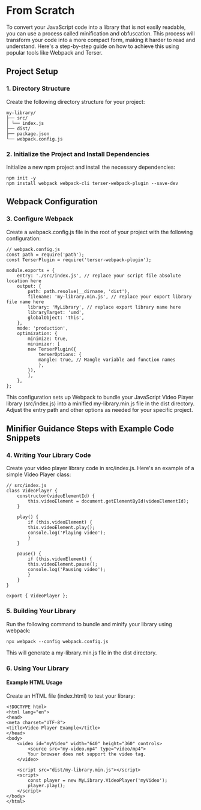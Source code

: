 # From Scratch
To convert your JavaScript code into a library that is not easily readable, you can use a process called minification and obfuscation. This process will transform your code into a more compact form, making it harder to read and understand. Here's a step-by-step guide on how to achieve this using popular tools like Webpack and Terser.

## Project Setup

### 1. Directory Structure

Create the following directory structure for your project:

    my-library/
    ├── src/
    │ └── index.js
    ├── dist/
    ├── package.json
    └── webpack.config.js

### 2. Initialize the Project and Install Dependencies

Initialize a new npm project and install the necessary dependencies:

    npm init -y
    npm install webpack webpack-cli terser-webpack-plugin --save-dev

## Webpack Configuration
### 3. Configure Webpack
Create a webpack.config.js file in the root of your project with the following configuration:

    // webpack.config.js
    const path = require('path');
    const TerserPlugin = require('terser-webpack-plugin');

    module.exports = {
        entry: './src/index.js', // replace your script file absolute location here
        output: {
            path: path.resolve(__dirname, 'dist'),
            filename: 'my-library.min.js', // replace your export library file name here
            library: 'MyLibrary', // replace export library name here
            libraryTarget: 'umd',
            globalObject: 'this',
        },
        mode: 'production',
        optimization: {
            minimize: true,
            minimizer: [
            new TerserPlugin({
                terserOptions: {
                mangle: true, // Mangle variable and function names
                },
            }),
            ],
        },
    };

This configuration sets up Webpack to bundle your JavaScript Video Player library (src/index.js) into a minified my-library.min.js file in the dist directory. Adjust the entry path and other options as needed for your specific project.

## Minifier Guidance Steps with Example Code Snippets
### 4. Writing Your Library Code
Create your video player library code in src/index.js. Here's an example of a simple Video Player class:

    // src/index.js
    class VideoPlayer {
        constructor(videoElementId) {
            this.videoElement = document.getElementById(videoElementId);
        }

        play() {
            if (this.videoElement) {
            this.videoElement.play();
            console.log('Playing video');
            }
        }

        pause() {
            if (this.videoElement) {
            this.videoElement.pause();
            console.log('Pausing video');
            }
        }
    }

    export { VideoPlayer };

### 5. Building Your Library
Run the following command to bundle and minify your library using webpack:

    npx webpack --config webpack.config.js

This will generate a my-library.min.js file in the dist directory.

### 6. Using Your Library
#### Example HTML Usage
Create an HTML file (index.html) to test your library:

    <!DOCTYPE html>
    <html lang="en">
    <head>
    <meta charset="UTF-8">
    <title>Video Player Example</title>
    </head>
    <body>
        <video id="myVideo" width="640" height="360" controls>
            <source src="my-video.mp4" type="video/mp4">
            Your browser does not support the video tag.
        </video>

        <script src="dist/my-library.min.js"></script>
        <script>
            const player = new MyLibrary.VideoPlayer('myVideo');
            player.play();
        </script>
    </body>
    </html>
